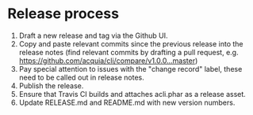 # Release process

1. Draft a new release and tag via the Github UI.
1. Copy and paste relevant commits since the previous release into the release notes (find relevant commits by drafting a pull request, e.g. https://github.com/acquia/cli/compare/v1.0.0...master)
1. Pay special attention to issues with the "change record" label, these need to be called out in release notes.
1. Publish the release.
1. Ensure that Travis CI builds and attaches acli.phar as a release asset.
1. Update RELEASE.md and README.md with new version numbers.
